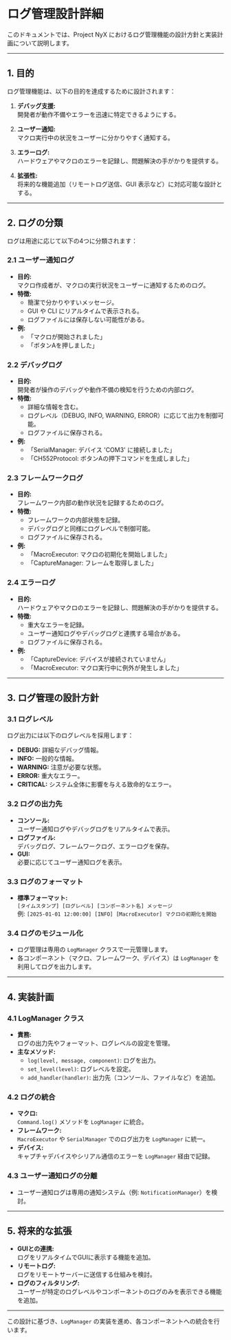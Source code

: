 # ログ管理設計詳細

このドキュメントでは、Project NyX におけるログ管理機能の設計方針と実装計画について説明します。

---

## 1. 目的

ログ管理機能は、以下の目的を達成するために設計されます：

1. **デバッグ支援:**  
   開発者が動作不備やエラーを迅速に特定できるようにする。
   
2. **ユーザー通知:**  
   マクロ実行中の状況をユーザーに分かりやすく通知する。

3. **エラーログ:**  
   ハードウェアやマクロのエラーを記録し、問題解決の手がかりを提供する。

4. **拡張性:**  
   将来的な機能追加（リモートログ送信、GUI 表示など）に対応可能な設計とする。

---

## 2. ログの分類

ログは用途に応じて以下の4つに分類されます：

### 2.1 ユーザー通知ログ
- **目的:**  
  マクロ作成者が、マクロの実行状況をユーザーに通知するためのログ。
- **特徴:**  
  - 簡潔で分かりやすいメッセージ。
  - GUI や CLI にリアルタイムで表示される。
  - ログファイルには保存しない可能性がある。
- **例:**  
  - 「マクロが開始されました」
  - 「ボタンAを押しました」

### 2.2 デバッグログ
- **目的:**  
  開発者が操作のデバッグや動作不備の検知を行うための内部ログ。
- **特徴:**  
  - 詳細な情報を含む。
  - ログレベル（DEBUG, INFO, WARNING, ERROR）に応じて出力を制御可能。
  - ログファイルに保存される。
- **例:**  
  - 「SerialManager: デバイス 'COM3' に接続しました」
  - 「CH552Protocol: ボタンAの押下コマンドを生成しました」

### 2.3 フレームワークログ
- **目的:**  
  フレームワーク内部の動作状況を記録するためのログ。
- **特徴:**  
  - フレームワークの内部状態を記録。
  - デバッグログと同様にログレベルで制御可能。
  - ログファイルに保存される。
- **例:**  
  - 「MacroExecutor: マクロの初期化を開始しました」
  - 「CaptureManager: フレームを取得しました」

### 2.4 エラーログ
- **目的:**  
  ハードウェアやマクロのエラーを記録し、問題解決の手がかりを提供する。
- **特徴:**  
  - 重大なエラーを記録。
  - ユーザー通知ログやデバッグログと連携する場合がある。
  - ログファイルに保存される。
- **例:**  
  - 「CaptureDevice: デバイスが接続されていません」
  - 「MacroExecutor: マクロ実行中に例外が発生しました」

---

## 3. ログ管理の設計方針

### 3.1 ログレベル
ログ出力には以下のログレベルを採用します：
- **DEBUG:** 詳細なデバッグ情報。
- **INFO:** 一般的な情報。
- **WARNING:** 注意が必要な状態。
- **ERROR:** 重大なエラー。
- **CRITICAL:** システム全体に影響を与える致命的なエラー。

### 3.2 ログの出力先
- **コンソール:**  
  ユーザー通知ログやデバッグログをリアルタイムで表示。
- **ログファイル:**  
  デバッグログ、フレームワークログ、エラーログを保存。
- **GUI:**  
  必要に応じてユーザー通知ログを表示。

### 3.3 ログのフォーマット
- **標準フォーマット:**  
  `[タイムスタンプ] [ログレベル] [コンポーネント名] メッセージ`  
  例: `[2025-01-01 12:00:00] [INFO] [MacroExecutor] マクロの初期化を開始`

### 3.4 ログのモジュール化
- ログ管理は専用の `LogManager` クラスで一元管理します。
- 各コンポーネント（マクロ、フレームワーク、デバイス）は `LogManager` を利用してログを出力します。

---

## 4. 実装計画

### 4.1 LogManager クラス
- **責務:**  
  ログの出力先やフォーマット、ログレベルの設定を管理。
- **主なメソッド:**
  - `log(level, message, component)`: ログを出力。
  - `set_level(level)`: ログレベルを設定。
  - `add_handler(handler)`: 出力先（コンソール、ファイルなど）を追加。

### 4.2 ログの統合
- **マクロ:**  
  `Command.log()` メソッドを `LogManager` に統合。
- **フレームワーク:**  
  `MacroExecutor` や `SerialManager` でのログ出力を `LogManager` に統一。
- **デバイス:**  
  キャプチャデバイスやシリアル通信のエラーを `LogManager` 経由で記録。

### 4.3 ユーザー通知ログの分離
- ユーザー通知ログは専用の通知システム（例: `NotificationManager`）を検討。

---

## 5. 将来的な拡張

- **GUIとの連携:**  
  ログをリアルタイムでGUIに表示する機能を追加。
- **リモートログ:**  
  ログをリモートサーバーに送信する仕組みを検討。
- **ログのフィルタリング:**  
  ユーザーが特定のログレベルやコンポーネントのログのみを表示できる機能を追加。

---

この設計に基づき、`LogManager` の実装を進め、各コンポーネントへの統合を行います。